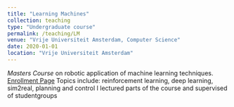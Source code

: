 ```yaml
---
title: "Learning Machines"
collection: teaching
type: "Undergraduate course"
permalink: /teaching/LM
venue: "Vrije Universiteit Amsterdam, Computer Science"
date: 2020-01-01
location: "Vrije Universiteit Amsterdam"
---
```


_Masters Course_ on robotic application of machine learning techniques. [Enrollment Page](https://studiegids.vu.nl/en/Master/2020-2021/artificial-intelligence/XM_0061#/)
Topics include: reinforcement learning, deep learning, sim2real, planning and control
I lectured parts of the course and supervised of studentgroups 
